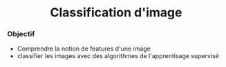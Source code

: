 <h1 align="center"> Classification d'image </h1>

### Objectif 
- Comprendre la notion de features d'une image
- classifier les images avec des algorithmes de l'apprentisage supervisé
 

